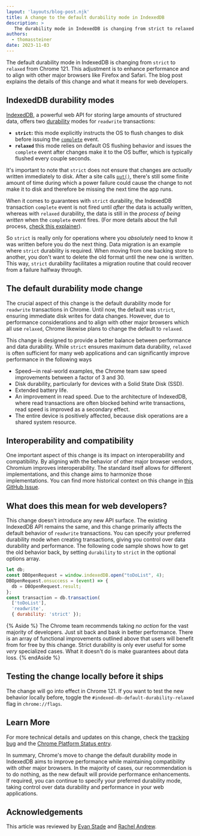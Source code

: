```yaml
---
layout: 'layouts/blog-post.njk'
title: A change to the default durability mode in IndexedDB
description: >
   The durability mode in IndexedDB is changing from strict to relaxed from Chrome 121.
authors:
  - thomassteiner
date: 2023-11-03
---
```


The default durability mode in IndexedDB is changing from `strict` to `relaxed` from Chrome 121. This adjustment is to enhance performance and to align with other major browsers like Firefox and Safari. The blog post explains the details of this change and what it means for web developers.

## IndexedDB durability modes

[IndexedDB](https://developer.mozilla.org/docs/Web/API/IndexedDB_API), a powerful web API for storing large amounts of structured data, offers two [durability](https://developer.mozilla.org/docs/Web/API/IDBDatabase/transaction#durability) modes for `readwrite` transactions:

- **`strict`:** this mode explicitly instructs the OS to flush changes to disk before issuing the [`complete`](https://developer.mozilla.org/docs/Web/API/IDBTransaction/complete_event) event.
- **`relaxed`** this mode relies on default OS flushing behavior and issues the `complete` event after changes make it to the OS buffer, which is typically flushed every couple seconds.

It's important to note that `strict` does not ensure that changes are _actually_ written immediately to disk. After a site calls [`put()`](https://developer.mozilla.org/docs/Web/API/IDBObjectStore/put), there's still some finite amount of time during which a power failure could cause the change to not make it to disk and therefore be missing the next time the app runs.

When it comes to guarantees with `strict` durability, the IndexedDB transaction `complete` event is not fired until _after_ the data is actually written, whereas with `relaxed` durability, the data is still in the _process of being written_ when the `complete` event fires. (For more details about the full process, [check this explainer](https://wicg.github.io/storage-buckets/explainer.html#durability-guarantees)).

So `strict` is really only for operations where you _absolutely_ need to know it was written before you do the next thing. Data migration is an example where `strict` durability is required. When moving from one backing store to another, you don't want to delete the old format until the new one is written. This way, `strict` durability facilitates a migration routine that could recover from a failure halfway through.

## The default durability mode change

The crucial aspect of this change is the default durability mode for `readwrite` transactions in Chrome. Until now, the default was `strict`, ensuring immediate disk writes for data changes. However, due to performance considerations and to align with other major browsers which all use `relaxed`, Chrome likewise plans to change the default to `relaxed`.

This change is designed to provide a better balance between performance and data durability. While `strict` ensures maximum data durability, `relaxed` is often sufficient for many web applications and can significantly improve performance in the following ways

- Speed—in real-world examples, the Chrome team saw speed improvements between a factor of 3 and 30.
- Disk durability, particularly for devices with a Solid State Disk (SSD).
- Extended battery life.
- An improvement in read speed. Due to the architecture of IndexedDB, where read transactions are often blocked behind write transactions, read speed is improved as a secondary effect.
- The entire device is positively affected, because disk operations are a shared system resource.

## Interoperability and compatibility

One important aspect of this change is its impact on interoperability and compatibility. By aligning with the behavior of other major browser vendors, Chromium improves interoperability. The standard itself allows for different implementations, and this change aims to harmonize those implementations. You can find more historical context on this change in [this GitHub Issue](https://github.com/w3c/IndexedDB/issues/50).

## What does this mean for web developers?

This change doesn't introduce any new API surface. The existing IndexedDB API remains the same, and this change primarily affects the default behavior of `readwrite` transactions. You can specify your preferred durability mode when creating transactions, giving you control over data durability and performance. The following code sample shows how to get the old behavior back, by setting `durability` to `strict` in the optional options array.

```js
let db;
const DBOpenRequest = window.indexedDB.open("toDoList", 4);
DBOpenRequest.onsuccess = (event) => {
  db = DBOpenRequest.result;
};
const transaction = db.transaction(
  ['toDoList'],
  'readwrite',
  { durability: 'strict' });
```

{% Aside %}
The Chrome team recommends taking _no action_ for the vast majority of developers. Just sit back and bask in better performance. There is an array of functional improvements outlined above that users will benefit from for free by this change. Strict durability is only ever useful for some _very_ specialized cases.
What it doesn't do is make guarantees about data loss.
{% endAside %}

## Testing the change locally before it ships

The change will go into effect in Chrome 121. If you want to test the new behavior locally before, toggle the `#indexed-db-default-durability-relaxed` flag in `chrome://flags`.

## Learn More

For more technical details and updates on this change, check the [tracking bug](https://bugs.chromium.org/p/chromium/issues/detail?id=965883) and the [Chrome Platform Status entry](https://chromestatus.com/feature/5084460341264384).

In summary, Chrome's move to change the default durability mode in IndexedDB aims to improve performance while maintaining compatibility with other major browsers. In the majority of cases, our recommendation is to do nothing, as the new default will provide performance enhancements. If required, you can continue to specify your preferred durability mode, taking control over data durability and performance in your web applications.

## Acknowledgements

This article was reviewed by [Evan Stade](https://www.linkedin.com/in/evan-stade-4585826/) and [Rachel Andrew](https://rachelandrew.co.uk/).

